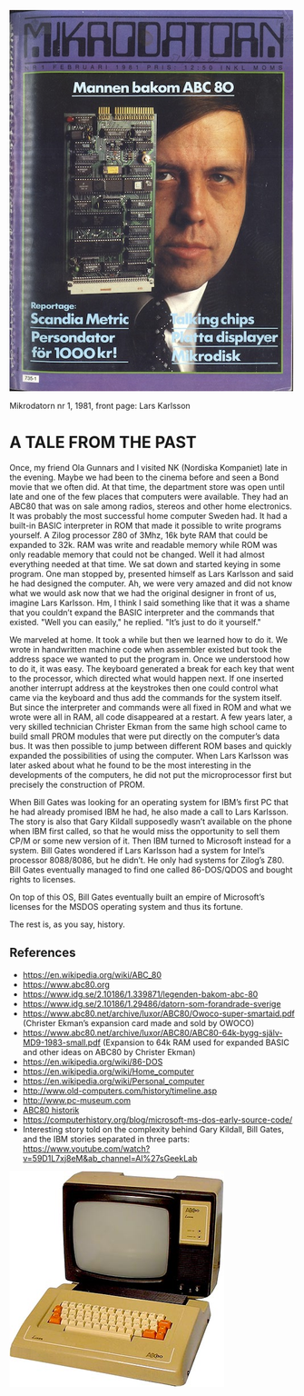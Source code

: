 ![ABC80](assets/images/mikrodatorn-81-framsida.jpeg)

Mikrodatorn nr 1, 1981, front page: Lars Karlsson

# A TALE FROM THE PAST

Once, my friend Ola Gunnars and I visited NK (Nordiska Kompaniet) late in the evening. Maybe we had been to the cinema before and seen a Bond movie that we often did. At that time, the department store was open until late and one of the few places that computers were available. They had an ABC80 that was on sale among radios, stereos and other home electronics. It was probably the most successful home computer Sweden had. It had a built-in BASIC interpreter in ROM that made it possible to write programs yourself. A Zilog processor Z80 of 3Mhz, 16k byte RAM that could be expanded to 32k. RAM was write and readable memory while ROM was only readable memory that could not be changed. Well it had almost everything needed at that time. We sat down and started keying in some program. One man stopped by, presented himself as Lars Karlsson and said he had designed the computer. Ah, we were very amazed and did not know what we would ask now that we had the original designer in front of us, imagine Lars Karlsson. Hm, I think I said something like that it was a shame that you couldn’t expand the BASIC interpreter and the commands that existed. "Well you can easily," he replied. "It’s just to do it yourself."

We marveled at home. It took a while but then we learned how to do it. We wrote in handwritten machine code when assembler existed but took the address space we wanted to put the program in. Once we understood how to do it, it was easy. The keyboard generated a break for each key that went to the processor, which directed what would happen next. If one inserted another interrupt address at the keystrokes then one could control what came via the keyboard and thus add the commands for the system itself. But since the interpreter and commands were all fixed in ROM and what we wrote were all in RAM, all code disappeared at a restart. A few years later, a very skilled technician Christer Ekman from the same high school came to build small PROM modules that were put directly on the computer’s data bus. It was then possible to jump between different ROM bases and quickly expanded the possibilities of using the computer. When Lars Karlsson was later asked about what he found to be the most interesting in the developments of the computers, he did not put the microprocessor first but precisely the construction of PROM.

When Bill Gates was looking for an operating system for IBM’s first PC that he had already promised IBM he had, he also made a call to Lars Karlsson. The story is also that Gary Kildall supposedly wasn’t available on the phone when IBM first called, so that he would miss the opportunity to sell them CP/M or some new version of it. Then IBM turned to Microsoft instead for a system. Bill Gates wondered if Lars Karlsson had a system for Intel’s processor 8088/8086, but he didn’t. He only had systems for Zilog’s Z80. Bill Gates eventually managed to find one called 86-DOS/QDOS and bought rights to licenses.

On top of this OS, Bill Gates eventually built an empire of Microsoft’s licenses for the MSDOS operating system and thus its fortune.

The rest is, as you say, history.

## References

* https://en.wikipedia.org/wiki/ABC_80
* https://www.abc80.org
* https://www.idg.se/2.10186/1.339871/legenden-bakom-abc-80
* https://www.idg.se/2.10186/1.29486/datorn-som-forandrade-sverige
* https://www.abc80.net/archive/luxor/ABC80/Owoco-super-smartaid.pdf (Christer Ekman’s expansion card made and sold by OWOCO)
* https://www.abc80.net/archive/luxor/ABC80/ABC80-64k-bygg-själv-MD9-1983-small.pdf (Expansion to 64k RAM used for expanded BASIC and other ideas on ABC80 by Christer Ekman)
* https://en.wikipedia.org/wiki/86-DOS
* https://en.wikipedia.org/wiki/Home_computer
* https://en.wikipedia.org/wiki/Personal_computer
* http://www.old-computers.com/history/timeline.asp
* http://www.pc-museum.com
* [ABC80 historik](./assets/pdf/ABC80-historik.pdf)
* https://computerhistory.org/blog/microsoft-ms-dos-early-source-code/
* Interesting story told on the complexity behind Gary Kildall, Bill Gates, and the IBM stories separated in three parts: https://www.youtube.com/watch?v=59D1L7xj8eM&ab_channel=Al%27sGeekLab


![ABC80](assets/images/Timeline_0878_ABC80_1.jpg)
